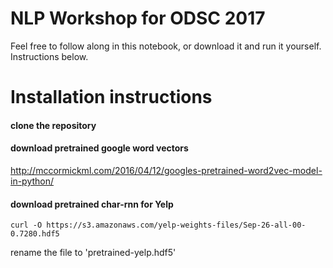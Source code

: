 # NLP Workshop for ODSC 2017
Feel free to follow along in this notebook, or download it and run it yourself. Instructions below.

# Installation instructions

#### clone the repository

#### download pretrained google word vectors
http://mccormickml.com/2016/04/12/googles-pretrained-word2vec-model-in-python/

#### download pretrained char-rnn for Yelp
`curl -O https://s3.amazonaws.com/yelp-weights-files/Sep-26-all-00-0.7280.hdf5`

rename the file to 'pretrained-yelp.hdf5'
